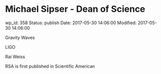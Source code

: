 # Michael Sipser - Dean of Science


wp_id: 358
Status: publish
Date: 2017-05-30 14:06:00
Modified: 2017-05-30 14:06:00


Gravity Waves

LIGO

Rai Weiss

RSA is first published in Scientific American